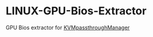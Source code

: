 # LINUX-GPU-Bios-Extractor
  GPU Bios extractor for [KVMpassthroughManager](https://github.com/Dreaming-Codes/KVMpassthroughManager)
